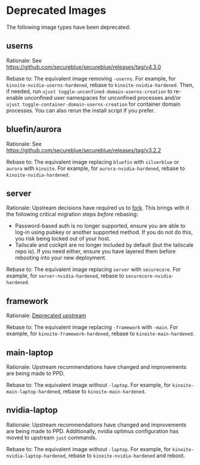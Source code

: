 # Deprecated Images

The following image types have been deprecated:

## userns

Rationale: See https://github.com/secureblue/secureblue/releases/tag/v4.3.0

Rebase to: The equivalent image removing `-userns`. For example, for `kinoite-nvidia-userns-hardened`, rebase to `kinoite-nvidia-hardened`. Then, if needed, run `ujust toggle-unconfined-domain-userns-creation` to re-enable unconfined user namespaces for unconfined processes and/or `ujust toggle-container-domain-userns-creation` for container domain processes. You can also rerun the install script if you prefer.

## bluefin/aurora

Rationale: See https://github.com/secureblue/secureblue/releases/tag/v3.2.2

Rebase to: The equivalent image replacing `bluefin` with `silverblue` or `aurora` with `kinoite`. For example, for `aurora-nvidia-hardened`, rebase to `kinoite-nvidia-hardened`.

## server

Rationale: Upstream decisions have required us to [fork](https://github.com/secureblue/coreos/). This brings with it the following critical migration steps *before* rebasing:

- Password-based auth is no longer supported, ensure you are able to log-in using pubkey or another supported method. If you do not do this, you risk being locked out of your host.
- Tailscale and cockpit are no longer included by default (but the tailscale repo is). If you need either, ensure you have layered them before rebooting into your new deployment.

Rebase to: The equivalent image replacing `server` with `securecore`. For example, for `server-nvidia-hardened`, rebase to `securecore-nvidia-hardened`.

## framework

Rationale: [Deprecated upstream](https://github.com/ublue-os/framework#this-image-is-deprecated)

Rebase to: The equivalent image replacing `-framework` with `-main`. For example, for `kinoite-framework-hardened`, rebase to `kinoite-main-hardened`.

## main-laptop

Rationale: Upstream recommendations have changed and improvements are being made to PPD. 

Rebase to: The equivalent image without `-laptop`. For example, for `kinoite-main-laptop-hardened`, rebase to `kinoite-main-hardened`.

## nvidia-laptop

Rationale: Upstream recommendations have changed and improvements are being made to PPD. Additionally, nvidia optimus configuration has moved to upstream `just` commands.

Rebase to: The equivalent image without `-laptop`. For example, for `kinoite-nvidia-laptop-hardened`, rebase to `kinoite-nvidia-hardened` and reboot.

